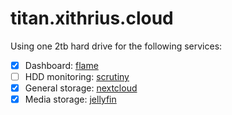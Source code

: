 # titan.xithrius.cloud

Using one 2tb hard drive for the following services:
- [x] Dashboard: [flame](https://github.com/pawelmalak/flame)
- [ ] HDD monitoring: [scrutiny](https://github.com/AnalogJ/scrutiny)
- [x] General storage: [nextcloud](https://github.com/nextcloud/server)
- [x] Media storage: [jellyfin](https://github.com/jellyfin/jellyfin)
